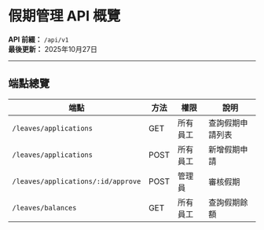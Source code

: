 # 假期管理 API 概覽

**API 前綴：** `/api/v1`  
**最後更新：** 2025年10月27日

---

## 端點總覽

| 端點 | 方法 | 權限 | 說明 |
|------|------|------|------|
| `/leaves/applications` | GET | 所有員工 | 查詢假期申請列表 |
| `/leaves/applications` | POST | 所有員工 | 新增假期申請 |
| `/leaves/applications/:id/approve` | POST | 管理員 | 審核假期 |
| `/leaves/balances` | GET | 所有員工 | 查詢假期餘額 |





